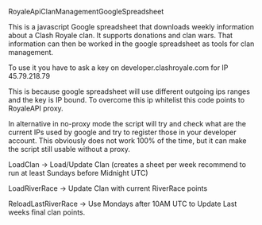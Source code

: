 RoyaleApiClanManagementGoogleSpreadsheet

This is a javascript Google spreadsheet that downloads weekly information about a Clash Royale clan. It supports donations and clan wars. 
That information can then be worked in the google spreadsheet as tools for clan management.

To use it you have to ask a key on developer.clashroyale.com for IP 45.79.218.79

This is because google spreadsheet will use different outgoing ips ranges and the key is IP bound.
To overcome this ip whitelist this code points to RoyaleAPI proxy.

In alternative in no-proxy mode the script will try and check what are the current IPs used by google and try to register those in your developer account.
This obviously does not work 100% of the time, but it can make the script still usable without a proxy.

LoadClan -> Load/Update Clan (creates a sheet per week recommend to run at least Sundays before Midnight UTC)

LoadRiverRace -> Update Clan with current RiverRace points

ReloadLastRiverRace -> Use Mondays after 10AM UTC to Update Last weeks final clan points.
